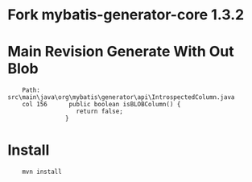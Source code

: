 Fork mybatis-generator-core 1.3.2
========
Main Revision Generate With Out Blob
========
        Path:        src\main\java\org\mybatis\generator\api\IntrospectedColumn.java
        col 156      public boolean isBLOBColumn() {
                       return false;
                    }
Install
========
        mvn install
